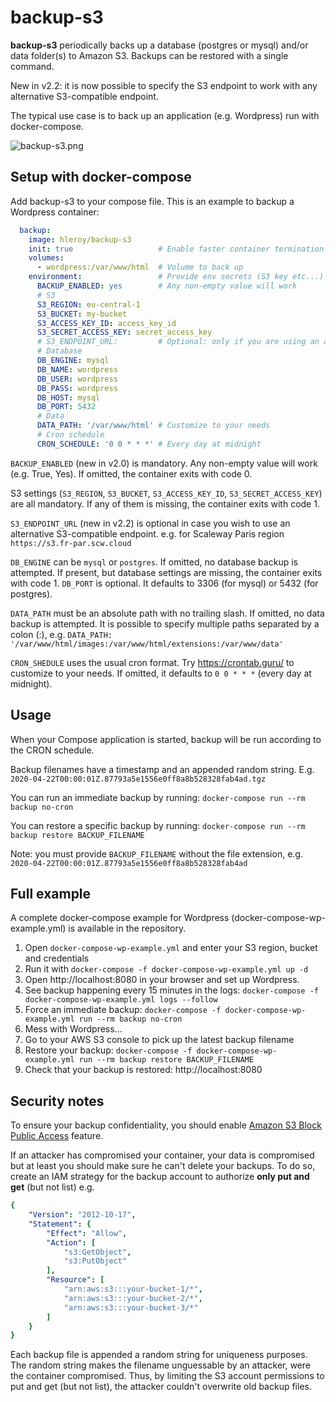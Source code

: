 backup-s3
=========

__backup-s3__ periodically backs up a database (postgres or mysql) and/or data folder(s) to Amazon S3. Backups can be restored with a single command.

New in v2.2: it is now possible to specify the S3 endpoint to work with any alternative S3-compatible endpoint.

The typical use case is to back up an application (e.g. Wordpress) run with docker-compose.

![backup-s3.png](https://bitbucket.org/hleroy/backup-s3/raw/67be5a9d7b52717f70dbe7653c8f51ce00ce789d/backup-s3.png)


Setup with docker-compose
-------------------------

Add backup-s3 to your compose file. This is an example to backup a Wordpress container:

```yaml
  backup:
    image: hleroy/backup-s3
    init: true                   # Enable faster container termination
    volumes:
      - wordpress:/var/www/html  # Volume to back up
    environment:                 # Provide env secrets (S3 key etc...)
      BACKUP_ENABLED: yes        # Any non-empty value will work
      # S3
      S3_REGION: eu-central-1
      S3_BUCKET: my-bucket
      S3_ACCESS_KEY_ID: access_key_id
      S3_SECRET_ACCESS_KEY: secret_access_key
      # S3_ENDPOINT_URL:         # Optional: only if you are using an alternative S3-compatible endpoint
      # Database
      DB_ENGINE: mysql
      DB_NAME: wordpress
      DB_USER: wordpress
      DB_PASS: wordpress
      DB_HOST: mysql
      DB_PORT: 5432
      # Data
      DATA_PATH: '/var/www/html' # Customize to your needs
      # Cron schedule
      CRON_SCHEDULE: '0 0 * * *' # Every day at midnight
```

`BACKUP_ENABLED` (new in v2.0) is mandatory. Any non-empty value will work (e.g. True, Yes). If omitted, the container exits with code 0.

S3 settings (`S3_REGION`, `S3_BUCKET`, `S3_ACCESS_KEY_ID`, `S3_SECRET_ACCESS_KEY`) are all mandatory. If any of them is missing, the container exits with code 1.

`S3_ENDPOINT_URL` (new in v2.2) is optional in case you wish to use an alternative S3-compatible endpoint. e.g. for Scaleway Paris region `https://s3.fr-par.scw.cloud`

`DB_ENGINE` can be `mysql` or `postgres`. If omitted, no database backup is attempted. If present, but database settings are missing, the container exits with code 1.
`DB_PORT` is optional. It defaults to 3306 (for mysql) or 5432 (for postgres).

`DATA_PATH` must be an absolute path with no trailing slash. If omitted, no data backup is attempted. It is possible to specify multiple paths separated by a colon (:), e.g. ```DATA_PATH: '/var/www/html/images:/var/www/html/extensions:/var/www/data'```

`CRON_SHEDULE` uses the usual cron format. Try https://crontab.guru/ to customize to your needs. If omitted, it defaults to `0 0 * * *` (every day at midnight).


Usage
-----

When your Compose application is started, backup will be run according to the CRON schedule.

Backup filenames have a timestamp and an appended random string.
E.g.  `2020-04-22T00:00:01Z.87793a5e1556e0ff8a8b528328fab4ad.tgz`

You can run an immediate backup by running:
`docker-compose run --rm backup no-cron`

You can restore a specific backup by running:
`docker-compose run --rm backup restore BACKUP_FILENAME`

Note: you must provide `BACKUP_FILENAME` without the file extension, e.g. `2020-04-22T00:00:01Z.87793a5e1556e0ff8a8b528328fab4ad`


Full example
------------

A complete docker-compose example for Wordpress (docker-compose-wp-example.yml) is available in the repository.

1. Open `docker-compose-wp-example.yml` and enter your S3 region, bucket and credentials
2. Run it with `docker-compose -f docker-compose-wp-example.yml up -d`
3. Open http://localhost:8080 in your browser and set up Wordpress.
4. See backup happening every 15 minutes in the logs: `docker-compose -f docker-compose-wp-example.yml logs --follow`
5. Force an immediate backup: `docker-compose -f docker-compose-wp-example.yml run --rm backup no-cron`
6. Mess with Wordpress...
7. Go to your AWS S3 console to pick up the latest backup filename
8. Restore your backup: `docker-compose -f docker-compose-wp-example.yml run --rm backup restore BACKUP_FILENAME`
9. Check that your backup is restored: http://localhost:8080


Security notes
--------------

To ensure your backup confidentiality, you should enable [Amazon S3 Block Public Access](https://aws.amazon.com/fr/s3/features/block-public-access/) feature.

If an attacker has compromised your container, your data is compromised but at least you should make sure he can't delete your backups. To do so, create an IAM strategy for the backup account to authorize __only put and get__ (but not list)
e.g.
```yaml
{
    "Version": "2012-10-17",
    "Statement": {
        "Effect": "Allow",
        "Action": [
            "s3:GetObject",
            "s3:PutObject"
        ],
        "Resource": [
            "arn:aws:s3:::your-bucket-1/*",
            "arn:aws:s3:::your-bucket-2/*",
            "arn:aws:s3:::your-bucket-3/*"
        ]
    }
}
```

Each backup file is appended a random string for uniqueness purposes. The random string makes the filename unguessable by an attacker, were the container compromised.  Thus, by limiting the S3 account permissions to put and get (but not list), the attacker couldn't overwrite old backup files.
